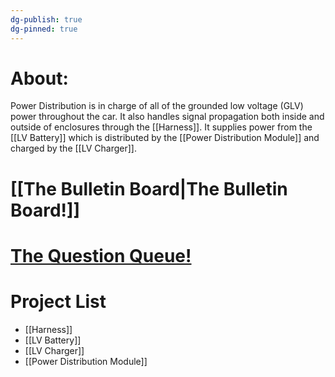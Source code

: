 ```yaml
---
dg-publish: true
dg-pinned: true
---
```

# About:
Power Distribution is in charge of all of the grounded low voltage (GLV) power throughout the car. It also handles signal propagation both inside and outside of enclosures through the [[Harness]]. It supplies power from the [[LV Battery]] which is distributed by the [[Power Distribution Module]] and charged by the [[LV Charger]].
# [[The Bulletin Board|The Bulletin Board!]]

# [The Question Queue!](https://docs.google.com/spreadsheets/d/1GErfYnaAddjZgJkXivtJXJwNPky5yMlqq_ky7ORIy0c/edit?usp=sharing)
# Project List
- [[Harness]]
- [[LV Battery]]
- [[LV Charger]]
- [[Power Distribution Module]]